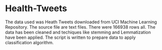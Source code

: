 # Health-Tweets
The data used was Heath Tweets downloaded from UCI Machine Learning Repository. The source file are text files. There were 166938 rows all. The data has been cleaned and techiques like stemming and Lemmatization have been applied. The script is written to prepare data to apply classification algorithm.
